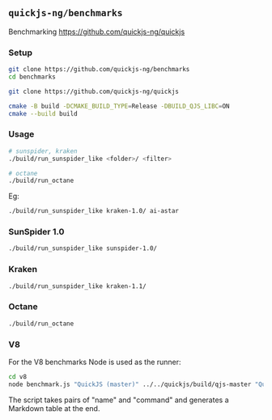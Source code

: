 ## `quickjs-ng/benchmarks`

Benchmarking https://github.com/quickjs-ng/quickjs

### Setup

```bash
git clone https://github.com/quickjs-ng/benchmarks
cd benchmarks

git clone https://github.com/quickjs-ng/quickjs

cmake -B build -DCMAKE_BUILD_TYPE=Release -DBUILD_QJS_LIBC=ON
cmake --build build
```

### Usage

```bash
# sunspider, kraken
./build/run_sunspider_like <folder>/ <filter>

# octane
./build/run_octane
```
Eg:

```bash
./build/run_sunspider_like kraken-1.0/ ai-astar
```

### SunSpider 1.0

```bash
./build/run_sunspider_like sunspider-1.0/
```

### Kraken

```bash
./build/run_sunspider_like kraken-1.1/
```

### Octane

```bash
./build/run_octane
```

### V8

For the V8 benchmarks Node is used as the runner:

```bash
cd v8
node benchmark.js "QuickJS (master)" ../../quickjs/build/qjs-master "QuickJS (this PR)" ../../quickjs/build/qjs "V8 (jitless)" "v8 --jitless"
```

The script takes pairs of "name" and "command" and generates a Markdown table at the end.
